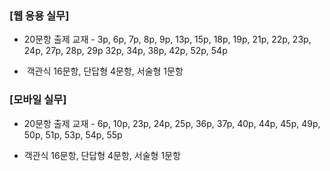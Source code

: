 ### [웹 응용 실무] ###

* 20문항 출제
  교재 - 3p, 6p, 7p, 8p, 9p, 13p, 15p, 18p, 19p, 21p, 22p, 23p, 24p, 27p, 28p, 29p 32p, 34p, 38p, 42p, 52p, 54p 

-  객관식 16문항, 단답형 4문항, 서술형 1문항





### [모바일 실무]

- 20문항 출제
  교재 - 6p, 10p, 23p, 24p, 25p, 36p, 37p, 40p, 44p, 45p, 49p, 50p, 51p, 53p, 54p, 55p 

- 객관식 16문항, 단답형 4문항, 서술형 1문항

 